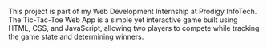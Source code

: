 This project is part of my Web Development Internship at Prodigy InfoTech. The Tic-Tac-Toe Web App is a simple yet interactive game built using HTML, CSS, and JavaScript, allowing two players to compete while tracking the game state and determining winners.
